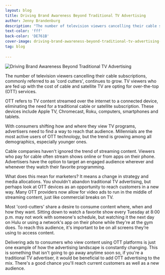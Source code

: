 ```yaml
---
layout: blog
title: Driving Brand Awareness Beyond Traditional TV Advertising
author: Jenny Brandenburg
description: "The number of television viewers cancelling their cable subscriptions, commonly referred to as 'cord cutters', continues to grow. TV viewers who are fed up with the cost of cable and satellite TV are opting for over-the-top (OTT) services."
text-color: 'fff'
back-color: 'DE761B'
cover-image: driving-brand-awareness-beyond-traditional-tv-advertising-cover.jpg
tag: blog

---
```


<img data-aos="fade-up" src="/img/blog/driving-brand-awareness-beyond-traditional-tv-advertising-cover.jpg"
alt="Driving Brand Awareness Beyond Traditional TV Advertising"
srcset="
/img/blog/driving-brand-awareness-beyond-traditional-tv-advertising-cover-2400.jpg 2400w,
/img/blog/driving-brand-awareness-beyond-traditional-tv-advertising-cover-1800.jpg 1800w,
/img/blog/driving-brand-awareness-beyond-traditional-tv-advertising-cover-1200.jpg 1200w,
/img/blog/driving-brand-awareness-beyond-traditional-tv-advertising-cover-900.jpg 900w,
/img/blog/driving-brand-awareness-beyond-traditional-tv-advertising-cover-600.jpg 600w,
/img/blog/driving-brand-awareness-beyond-traditional-tv-advertising-cover-400.jpg 400w" />

The number of television viewers cancelling their cable subscriptions, commonly referred to as 'cord cutters', continues to grow. TV viewers who are fed up with the cost of cable and satellite TV are opting for over-the-top (OTT) services.

OTT refers to TV content streamed over the internet to a connected device, eliminating the need for a traditional cable or satellite subscription. These devices include Apple TV, Chromecast, Roku, computers, smartphones and tablets.

With consumers shifting how and where they view TV programs, advertisers need to find a way to reach that audience. Millennials are the most active users of OTT technology, but the trend is growing among all demographics, especially younger ones.

Cable companies haven't ignored the trend of streaming content. Viewers who pay for cable often stream shows online or from apps on their phone. Advertisers have the option to target an engaged audience wherever and whenever they watch their favorite programming.   

What does this mean for marketers? It means a change in strategy and media allocations. You shouldn't abandon traditional TV advertising, but perhaps look at OTT devices as an opportunity to reach customers in a new way. Many OTT providers now allow for video ads to run in the middle of streaming content, just like commercial breaks on TV.

Most 'cord-cutters' share a desire to consume content where, when and how they want. Sitting down to watch a favorite show every Tuesday at 8:00 p.m. may not work with someone's schedule, but watching it the next day on Hulu or using a network's app on their phone while they're at the gym does. To reach this audience, it's important to be on all screens they’re using to access content.

Delivering ads to consumers who view content using OTT platforms is just one example of how the advertising landscape is constantly changing. This is something that isn't going to go away anytime soon so, if you're a traditional TV advertiser, it would be beneficial to add OTT advertising to the mix. There's a good chance you'll reach current customers as well as a new audience.  
